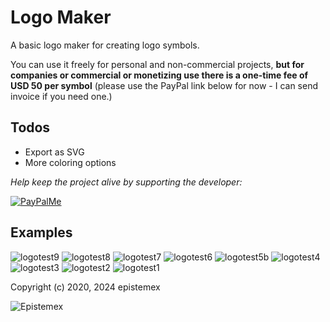 Logo Maker
==========

A basic logo maker for creating logo symbols.

You can use it freely for personal and non-commercial projects, **but for companies or commercial or
monetizing use there is a one-time fee of USD 50 per symbol** (please use the PayPal link below for
now - I can send invoice if you need one.)

Todos
-----

- Export as SVG
- More coloring options

_Help keep the project alive by supporting the developer:_

[![PayPalMe](https://github.com/epistemex/transformation-matrix-js/assets/70324091/04203267-58f0-402b-9589-e2dee6e7c510)](https://paypal.me/KenNil)


Examples
--------

![logotest9](https://github.com/epistemex/logo-maker/assets/70324091/054806b5-7637-4e29-abd7-25cda8293d24)
![logotest8](https://github.com/epistemex/logo-maker/assets/70324091/6a411678-8085-4b90-aa26-9926e25c4ee7)
![logotest7](https://github.com/epistemex/logo-maker/assets/70324091/68c2a5eb-54c1-4d2c-9ed6-ed7af3993c01)
![logotest6](https://github.com/epistemex/logo-maker/assets/70324091/ea34cf98-736c-44f2-8045-833ae602f09c)
![logotest5b](https://github.com/epistemex/logo-maker/assets/70324091/6d1c3bc2-0865-4d6d-a4cb-1db27debba30)
![logotest4](https://github.com/epistemex/logo-maker/assets/70324091/10811a85-d4ee-44c4-b2fc-4bdb4d248b9c)
![logotest3](https://github.com/epistemex/logo-maker/assets/70324091/f5524a61-87db-4fbb-96d7-3aee94f238fc)
![logotest2](https://github.com/epistemex/logo-maker/assets/70324091/bce6033d-de19-469a-85e2-5b1d39414eec)
![logotest1](https://github.com/epistemex/logo-maker/assets/70324091/2fb5f8c4-6502-4e05-a07b-0b456a0cdb67)

Copyright (c) 2020, 2024 epistemex

![Epistemex](https://i.imgur.com/GP6Q3v8.png)
